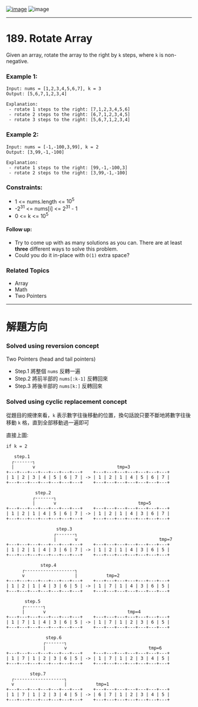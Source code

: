 [![image](https://img.shields.io/badge/Leetcode-Link-blue?logo=leetcode)](https://leetcode.com/problems/rotate-array/)
![image](https://img.shields.io/badge/Difficulty-Medium-yellow)

---

# 189. Rotate Array

Given an array, rotate the array to the right by `k` steps, where `k` is non-negative.

### Example 1:

```
Input: nums = [1,2,3,4,5,6,7], k = 3
Output: [5,6,7,1,2,3,4]

Explanation:
 - rotate 1 steps to the right: [7,1,2,3,4,5,6]
 - rotate 2 steps to the right: [6,7,1,2,3,4,5]
 - rotate 3 steps to the right: [5,6,7,1,2,3,4]
```

### Example 2:

```
Input: nums = [-1,-100,3,99], k = 2
Output: [3,99,-1,-100]

Explanation: 
 - rotate 1 steps to the right: [99,-1,-100,3]
 - rotate 2 steps to the right: [3,99,-1,-100]
```

### Constraints:

 - 1 <= nums.length <= $10^5$
 - -$2^{31}$ <= nums[i] <= $2^{31}$ - 1
 - 0 <= k <= $10^5$

#### Follow up:

- Try to come up with as many solutions as you can. There are at least **three** different ways to solve this problem.
- Could you do it in-place with `O(1)` extra space?

### Related Topics

- Array
- Math
- Two Pointers
  
---

# 解題方向

### Solved using reversion concept

Two Pointers (head and tail pointers)

- Step.1 將整個 `nums` 反轉一遍
- Step.2 將前半部的 `nums[:k-1]` 反轉回來
- Step.3 將後半部的 `nums[k:]` 反轉回來

### Solved using cyclic replacement concept

從題目的規律來看，`k` 表示數字往後移動的位置，換句話說只要不斷地將數字往後移動 `k` 格，直到全部移動過一遍即可

直接上圖:

```
if k = 2

   step.1 
  ┌-------┐
  |       v                               tmp=3
+---+---+---+---+---+---+---+    +---+---+---+---+---+---+---+
| 1 | 2 | 3 | 4 | 5 | 6 | 7 | -> | 1 | 2 | 1 | 4 | 5 | 6 | 7 |
+---+---+---+---+---+---+---+    +---+---+---+---+---+---+---+

           step.2 
          ┌-------┐
          |       v                               tmp=5
+---+---+---+---+---+---+---+    +---+---+---+---+---+---+---+
| 1 | 2 | 1 | 4 | 5 | 6 | 7 | -> | 1 | 2 | 1 | 4 | 3 | 6 | 7 |
+---+---+---+---+---+---+---+    +---+---+---+---+---+---+---+

                   step.3 
                  ┌-------┐
                  |       v                               tmp=7
+---+---+---+---+---+---+---+    +---+---+---+---+---+---+---+
| 1 | 2 | 1 | 4 | 3 | 6 | 7 | -> | 1 | 2 | 1 | 4 | 3 | 6 | 5 |
+---+---+---+---+---+---+---+    +---+---+---+---+---+---+---+

             step.4 
      ┌-------------------┐
      v                   |           tmp=2
+---+---+---+---+---+---+---+    +---+---+---+---+---+---+---+
| 1 | 2 | 1 | 4 | 3 | 6 | 5 | -> | 1 | 7 | 1 | 4 | 3 | 6 | 5 |
+---+---+---+---+---+---+---+    +---+---+---+---+---+---+---+

       step.5 
      ┌-------┐
      |       v                               tmp=4
+---+---+---+---+---+---+---+    +---+---+---+---+---+---+---+
| 1 | 7 | 1 | 4 | 3 | 6 | 5 | -> | 1 | 7 | 1 | 2 | 3 | 6 | 5 |
+---+---+---+---+---+---+---+    +---+---+---+---+---+---+---+

               step.6 
              ┌-------┐
              |       v                               tmp=6
+---+---+---+---+---+---+---+    +---+---+---+---+---+---+---+
| 1 | 7 | 1 | 2 | 3 | 6 | 5 | -> | 1 | 7 | 1 | 2 | 3 | 4 | 5 |
+---+---+---+---+---+---+---+    +---+---+---+---+---+---+---+

         step.7
  ┌-------------------┐
  v                   |           tmp=1
+---+---+---+---+---+---+---+    +---+---+---+---+---+---+---+
| 1 | 7 | 1 | 2 | 3 | 4 | 5 | -> | 6 | 7 | 1 | 2 | 3 | 4 | 5 |
+---+---+---+---+---+---+---+    +---+---+---+---+---+---+---+
```